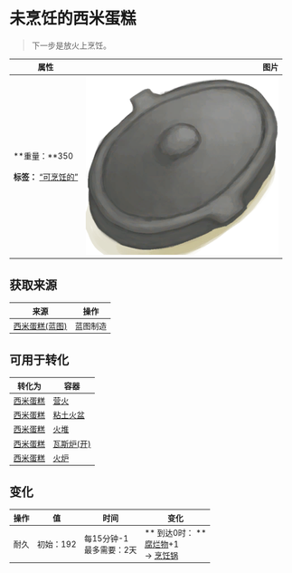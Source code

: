 # 未烹饪的西米蛋糕  
> 下一步是放火上烹饪。  
  
  属性  |   图片   
 ----  |  ----:   
 **重量：**350<br><br>**标签：**	[“可烹饪的”](tag_Cookable.md)  |  ![](Sprite/CookingPotClosed.png)   
  
## 获取来源  
来源  |  操作  
----  |  ----  
[西米蛋糕(蓝图)](Bp_SagoCake.md)  |  蓝图制造  
## 可用于转化  
转化为  |  容器  
----  |  ----  
[西米蛋糕](SagoCake.md)  |  [营火](Campfire.md)  
[西米蛋糕](SagoCake.md)  |  [粘土火盆](ClayFirePit.md)  
[西米蛋糕](SagoCake.md)  |  [火堆](Fire.md)  
[西米蛋糕](SagoCake.md)  |  [瓦斯炉(开)](GasCookerOn.md)  
[西米蛋糕](SagoCake.md)  |  [火炉](Stove.md)  
## 变化   
操作  |  值  |  时间  |  变化  
----  |  ----  |  ----  |  ----  
耐久  |  初始：192  |  每15分钟-1<br>最多需要：2天  |  ** 到达0时： **<br>[腐烂物](RottenRemains.md)+1 <br>→ [烹饪锅](CookingPot.md)  
